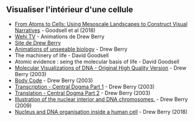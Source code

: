 ## Visualiser l'intérieur d'une cellule

- [From Atoms to Cells: Using Mesoscale Landscapes to Construct Visual Narratives](https://www.sciencedirect.com/science/article/pii/S0022283618305850) - Goodsell et al (2018)
- [Wehi TV](https://www.wehi.edu.au/wehi-tv) - Animations de Drew Berry
- [Site de Drew Berry](https://www.drewberry.com/science#/classic/)
- [Animations of unseeable biology](https://www.ted.com/talks/drew_berry_animations_of_unseeable_biology/transcript) - Drew Berry
- The machinery of life - David Goodsell
- Atomic evidence : seing the molecular basis of life - David Goodsell
- [Molecular Visualizations of DNA - Original High Quality Version](https://youtu.be/OjPcT1uUZiE) - Drew Berry (2003)
- [Body Code](https://youtu.be/mDZLiZB0iPY) - Drew Berry (2003)
- [Transcription - Central Dogma Part 1](https://youtu.be/DA2t5N72mgw) - Drew Berry (2003)
- [Translation - Central Dogma Part 2](https://youtu.be/WkI_Vbwn14g) - Drew Berry (2003)
- [Illustration of the nuclear interior and DNA chromosomes.](https://www.wehi.edu.au/wehi-tv/nuclear-interior) - Drew Berry (2009)
- [Nucleus and DNA organisation inside a human cell](https://twitter.com/drewberryiv/status/973655854514753536) - Drew Berry (2018)
